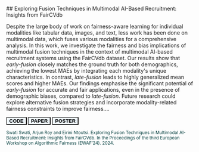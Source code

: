 <br>
## Exploring Fusion Techniques in Multimodal AI-Based Recruitment: Insights from FairCVdb

Despite the large body of work on fairness-aware learning for individual modalities like tabular data, images, and text, less work has been done on multimodal data, which fuses various modalities for a comprehensive analysis. In this work, we investigate the fairness and bias implications of multimodal fusion techniques in the context of multimodal AI-based recruitment systems using the FairCVdb dataset. Our results show that <i>early-fusion</i> closely matches the ground truth for both demographics, achieving the lowest MAEs by integrating each modality's unique characteristics. In contrast, <i>late-fusion</i> leads to highly generalized mean scores and higher MAEs. Our findings emphasise the significant potential of <i>early-fusion</i> for accurate and fair applications, even in the presence of demographic biases, compared to <i>late-fusion</i>. Future research could explore alternative fusion strategies and incorporate modality-related fairness constraints to improve fairness.... 

<a href="https://github.com/Swati17293/Multimodal-AI-Based-Recruitment-FairCVdb" ><button type="button" style="background-color:#EBF4FA;"> <b>CODE</b> </button></a>
<a href="./assets/img/Paper.pdf"><button type="button" style="background-color:#EBF4FA;"> <b>PAPER</b> </button></a>
<a href="./assets/img/Poster.pdf"><button type="button" style="background-color:#EBF4FA;"> <b>POSTER</b> </button></a>

<p style="color:#033E3E;"><small>Swati Swati, Arjun Roy and Eirini Ntoutsi. Exploring Fusion Techniques in Multimodal AI-Based Recruitment: Insights from FairCVdb. In the Proceedings of the third European Workshop on Algorithmic Fairness (EWAF’24). 2024.</small></p>


